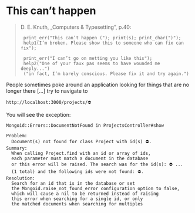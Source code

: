 # This can’t happen

> D. E. Knuth, „Computers & Typesetting”, p.40:
>
>      print_err("This can’t happen ("); print(s); print_char(")");
>      help1(I’m broken. Please show this to someone who can fix can fix");
>
>      print_err("I can’t go on metting you like this");
>      help2("One of your faux pas seems to have wounded me deeply...")
>      ("in fact, I’m barely conscious. Please fix it and try again.")

People sometimes poke around an application looking for things
that are no longer there […] try to navigate to

    http://localhost:3000/projects/⛔

You will see the exception:

    Mongoid::Errors::DocumentNotFound in ProjectsController#show

    Problem:
      Document(s) not found for class Project with id(s) ⛔.
    Summary:
      When calling Project.find with an id or array of ids,
      each parameter must match a document in the database
      or this error will be raised. The search was for the id(s): ⛔ ...
      (1 total) and the following ids were not found: ⛔.
    Resolution:
      Search for an id that is in the database or set
      the Mongoid.raise_not_found_error configuration option to false,
      which will cause a nil to be returned instead of raising
      this error when searching for a single id, or only
      the matched documents when searching for multiples
